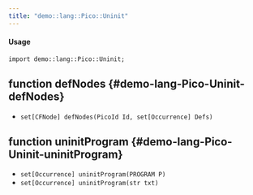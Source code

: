 ```yaml
---
title: "demo::lang::Pico::Uninit"
---
```


#### Usage

`import demo::lang::Pico::Uninit;`


## function defNodes {#demo-lang-Pico-Uninit-defNodes}

* ``set[CFNode] defNodes(PicoId Id, set[Occurrence] Defs)``

## function uninitProgram {#demo-lang-Pico-Uninit-uninitProgram}

* ``set[Occurrence] uninitProgram(PROGRAM P)``
* ``set[Occurrence] uninitProgram(str txt)``

